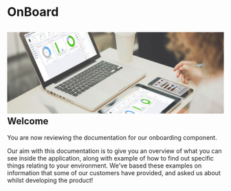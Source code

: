 OnBoard
===============
![Welcome](images/welcome.jpg)
Welcome
---------------

You are now reviewing the documentation for our onboarding component.

Our aim with this documentation is to give you an overview of what you can see inside the application, 
along with example of how to find out specific things relating to your environment. We've based these examples on information that some of our customers have provided, and asked us about whilst developing the product!